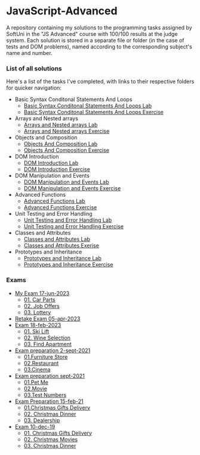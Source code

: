# JavaScript-Advanced
A repository containing my solutions to the programming tasks assigned by SoftUni in the "JS Advanced" course with 100/100 results at the judge system. Each solution is stored in a separate file or folder (in the case of tests and DOM problems), named according to the corresponding subject's name and number.
### List of all solutions
Here's a list of the tasks I've completed, with links to their respective folders for quicker navigation:
* Basic Syntax Conditonal Statements And Loops
  * [Basic Syntax Conditonal Statements And Loops Lab](./1.BasicSyntaxConditonalStatementsAndLoops)
  * [Basic Syntax Conditonal Statements And Loops Exercise](./1.BasicSyntaxConditonalStatementsAndLoopsEXC)
* Arrays and Nested arrays
  * [Arrays and Nested arrays Lab](./2.ArraysAndNestedArrays)
  * [Arrays and Nested arrays Exercise](./2.ArraysAndNestedArraysEXC)
* Objects and Composition
  * [Objects And Composition Lab](./3.ObjectsAndComposition)
  * [Objects And Composition Exercise](./3.ObjectsAndCompositionEXC)
* DOM Introduction 
  * [DOM Introduction Lab](./4.DOMIntroductionLAB)
  * [DOM Introduction Exercise](./4.DOMIntroductionEXC)
* DOM Manipulation and Events
  * [DOM Manipulation and Events Lab](./5.DOMManipulationAndEventsLAB)
  * [DOM Manipulation and Events Exercise](./5.DOMManipulationAndEventsEXC)
* Advanced Functions
  * [Advanced Functions Lab](./6.AdvancedFunctionsLAB)
  * [Advanced Functions Exercise](./6.AdvancedFunctionsEXC)
* Unit Testing and Error Handling
  * [Unit Testing and Error Handling Lab](./7.UnitTestingAndErrorHandlingLAB)
  * [Unit Testing and Error Handling Exercise](./7.UnitTestingAndErrorHandlingEXC)
* Classes and Attributes
  * [Classes and Attributes Lab](./8.ClassesAndAttributesLAB) 
  * [Classes and Attributes Exerise](./8.ClassesAndAttributesEXC) 
* Prototypes and Inheritance
  * [Prototypes and Inheritance Lab](./9.PrototypesAndInheritanceLAB) 
  * [Prototypes and Inheritance Exercise](./9.PrototypesAndInheritanceEXC)
 
 ### Exams
* [My Exam 17-jun-2023](https://github.com/PetarPetrov01/SoftUni-Javascript-Path/tree/22bcc45e7315101bfa77681f5e90345c3bbd1318/Javascript-Advanced/MyExam)
  * [01. Car Parts](https://github.com/PetarPetrov01/SoftUni-Javascript-Path/tree/198bd7996353709e38ca542fc7c3bbee6cb78c4c/Javascript-Advanced/MyExam/1.CarParts)
  * [02. Job Offers](https://github.com/PetarPetrov01/SoftUni-Javascript-Path/blob/f05b1c8a4943314ff5b95f37d7004add6d51f086/Javascript-Advanced/MyExam/2.JobOffers.js)
  * [03. Lottery](https://github.com/PetarPetrov01/SoftUni-Javascript-Path/tree/fab383edf53ac7da4cd4d5da5cd171f2d6dda49c/Javascript-Advanced/MyExam/3.Lottery)
* [Retake Exam 05-apr-2023](https://github.com/PetarPetrov01/SoftUni-Javascript-Path/tree/fd6976e9226a461d00bea3bc169c34dfd903adb3/Javascript-Advanced/Exams/Retake-exam-5-apr-23) 
* [Exam 18-feb-2023](https://github.com/PetarPetrov01/SoftUni-Javascript-Path/tree/8a97ef39d86a8e3e4d6e17af8030f48306aa4365/Javascript-Advanced/Exams/Exam-18.02.23)
  * [01. Ski Lift](https://github.com/PetarPetrov01/SoftUni-Javascript-Path/tree/aa76cfc50773de40a5ac352f0c0d1bffa8be5bc8/Javascript-Advanced/Exams/Exam-18.02.23/1.SkiLift)
  * [02. Wine Selection](https://github.com/PetarPetrov01/SoftUni-Javascript-Path/blob/009175ffb98a31aca6accac664de3fa22a125079/Javascript-Advanced/Exams/Exam-18.02.23/2.WineSelection.js)
  * [03. Find Apartment](https://github.com/PetarPetrov01/SoftUni-Javascript-Path/tree/d7019b5e70b74855430d697f0cc46978cc0ef95c/Javascript-Advanced/Exams/Exam-18.02.23/3.FindApartment)
* [Exam preparation 2-sept-2021](https://github.com/PetarPetrov01/SoftUni-Javascript-Path/tree/06f2980dab2f11c46fba19561b800e04b7a54818/Javascript-Advanced/Exams/Exam-prep%202%20sept%202021)
  * [01.Furniture Store](https://github.com/PetarPetrov01/SoftUni-Javascript-Path/tree/7e6942ef6ea0a0af0c334ebb621ff5b9a9c737c1/Javascript-Advanced/Exams/Exam-prep%202%20sept%202021/1.FurnitureStore)  
  * [02.Restaurant](https://github.com/PetarPetrov01/SoftUni-Javascript-Path/blob/4038914a6710a85822a32f77fc80b7e8830f27ad/Javascript-Advanced/Exams/Exam-prep%202%20sept%202021/2.Restaurant.js)
  * [03.Cinema](https://github.com/PetarPetrov01/SoftUni-Javascript-Path/tree/c871816a92b611d32eee2141b3b3e472915fd7f7/Javascript-Advanced/Exams/Exam-prep%202%20sept%202021/3.Cinema)
* [Exam preparation sept-2021](https://github.com/PetarPetrov01/SoftUni-Javascript-Path/tree/9898768e67a8f1ee01998e52222433b61595db9a/Javascript-Advanced/Exams/Exam-prep%20sept%202021)
  * [01.Pet Me](https://github.com/PetarPetrov01/SoftUni-Javascript-Path/tree/6573abc6742c7a13efc0ed9284f6ab873a926650/Javascript-Advanced/Exams/Exam-prep%20sept%202021/1.Pet_Me)
  * [02.Movie](https://github.com/PetarPetrov01/SoftUni-Javascript-Path/blob/6dac94a79a8d02dac6fd301a276626a64b81e3b7/Javascript-Advanced/Exams/Exam-prep%20sept%202021/2.Movie.js)
  * [03.Test Numbers](https://github.com/PetarPetrov01/SoftUni-Javascript-Path/tree/6dac94a79a8d02dac6fd301a276626a64b81e3b7/Javascript-Advanced/Exams/Exam-prep%20sept%202021/3.TestNumbers)
* [Exam Preparation 15-feb-21](https://github.com/PetarPetrov01/SoftUni-Javascript-Path/tree/1ee39f3b7ee8325c987132685cd54fcd935271df/Javascript-Advanced/Exams/Exam-prep-15.02.21)
  * [01.Christmas Gifts Delivery](https://github.com/PetarPetrov01/SoftUni-Javascript-Path/tree/1ee39f3b7ee8325c987132685cd54fcd935271df/Javascript-Advanced/Exams/Exam-prep-15.02.21/01.%20Christmas%20Gifts%20Delivery)
  * [02. Christmas Dinner](https://github.com/PetarPetrov01/SoftUni-Javascript-Path/blob/878ae202eec87dd8a4c104e3ec972a19d9e8da30/Javascript-Advanced/Exams/Exam-prep-15.02.21/02.ChristmasDinner.js)
  * [03. Dealership](https://github.com/PetarPetrov01/SoftUni-Javascript-Path/tree/878ae202eec87dd8a4c104e3ec972a19d9e8da30/Javascript-Advanced/Exams/Exam-prep-15.02.21/03.Dealership)
* [Exam 10-dec-19](https://github.com/PetarPetrov01/SoftUni-Javascript-Path/tree/fdb2f684328167975fe264c2eac398e0ee52dc01/Javascript-Advanced/Exams/Retake-exam-10-dec-19)
  * [01. Christmas Gifts Delivery](https://github.com/PetarPetrov01/SoftUni-Javascript-Path/tree/00042c4817499e5676aa04fce57b2f445fa0185f/Javascript-Advanced/Exams/Retake-exam-10-dec-19/1.ChristmasGiftsDelivery)
  * [02. Christmas Movies](https://github.com/PetarPetrov01/SoftUni-Javascript-Path/tree/56e45ce05b3ec23d2e87d36eb4d1072f803b36af/Javascript-Advanced/Exams/Retake-exam-10-dec-19/2.ChristmasMovies)
  * [03. Christmas Dinner](https://github.com/PetarPetrov01/SoftUni-Javascript-Path/blob/927dde7e6fe9bfe9ae8149ab2f94e37c38c72dbb/Javascript-Advanced/Exams/Retake-exam-10-dec-19/3.ChristmasDinner.js)
